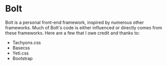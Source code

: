 # Bolt

Bolt is a personal front-end framework, inspired by numerous other frameworks. Much of Bolt's code is either influenced or directly comes from these frameworks. Here are a few that I owe credit and thanks to:

- Tachyons.css
- Basecss
- Yeti.css
- Bootstrap
